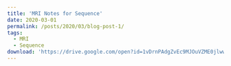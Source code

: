```yaml
---
title: 'MRI Notes for Sequence'
date: 2020-03-01
permalink: /posts/2020/03/blog-post-1/
tags:
  - MRI
  - Sequence
download: 'https://drive.google.com/open?id=1vDrnPAdgZvEc9MJOuVZME0jlwwGLzr2mQymHRPtd17Y'
---
```

